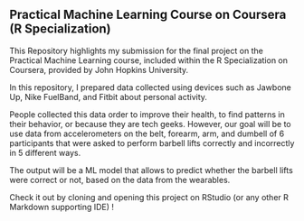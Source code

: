 ## Practical Machine Learning Course on Coursera (R Specialization)

This Repository highlights my submission for the final project on the Practical Machine Learning course, included within the R Specialization on Coursera, provided by John Hopkins University.

In this repository, I prepared data collected using devices such as Jawbone Up, Nike FuelBand, and Fitbit about personal activity.
 
People collected this data order to improve their health, to find patterns in their behavior, or because they are tech geeks. 
However, our goal will be to use data from accelerometers on the belt, forearm, arm, and dumbell of 6 participants that were asked to perform barbell lifts correctly and incorrectly in 5 different ways.

The output will be a ML model that allows to predict whether the barbell lifts were correct or not, based on the data from the wearables.

Check it out by cloning and opening this project on RStudio (or any other R Markdown supporting IDE) !

